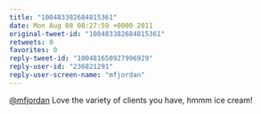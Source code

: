 ```yaml
---
title: "100483382684815361"
date: Mon Aug 08 08:27:59 +0000 2011
original-tweet-id: "100483382684815361"
retweets: 0
favorites: 0
reply-tweet-id: "100481650927996929"
reply-user-id: "236821291"
reply-user-screen-name: "mfjordan"
---
```

<a href="https://twitter.com/mfjordan">@mfjordan</a> Love the variety of clients you have, hmmm ice cream!
